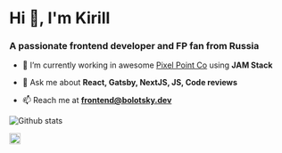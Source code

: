<h1 align="left">Hi 👋, I'm Kirill</h1>
<h3 align="left">A passionate frontend developer and FP fan from Russia</h3>

- 🔭 I’m currently working in awesome [Pixel Point Co](https://github.com/pixel-point) using **JAM Stack**

- 💬 Ask me about **React, Gatsby, NextJS, JS, Code reviews**

- 📫 Reach me at **frontend@bolotsky.dev**

<p align="center"> 

![Github stats](https://github-readme-stats.vercel.app/api?username=bolotskydev&show_icons=true&theme=tokyonight&hide=["stars"]) 

</p>

<p align="left">
<a href="https://linkedin.com/in/bolotskydev" target="blank"><img align="center" src="https://cdn.jsdelivr.net/npm/simple-icons@3.0.1/icons/linkedin.svg" alt="bolotskydev" height="20" width="20" /></a>
</p>

